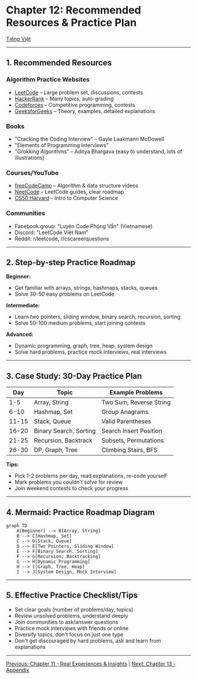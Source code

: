 # Chapter 12: Recommended Resources & Practice Plan

[Tiếng Việt](index.md)

---

## 1. Recommended Resources

### Algorithm Practice Websites
- [LeetCode](https://leetcode.com) – Large problem set, discussions, contests
- [HackerRank](https://hackerrank.com) – Many topics, auto-grading
- [Codeforces](https://codeforces.com) – Competitive programming, contests
- [GeeksforGeeks](https://geeksforgeeks.org) – Theory, examples, detailed explanations

### Books
- "Cracking the Coding Interview" – Gayle Laakmann McDowell
- "Elements of Programming Interviews"
- "Grokking Algorithms" – Aditya Bhargava (easy to understand, lots of illustrations)

### Courses/YouTube
- [freeCodeCamp](https://www.youtube.com/c/Freecodecamp) – Algorithm & data structure videos
- [NeetCode](https://www.youtube.com/c/NeetCode) – LeetCode guides, clear roadmap
- [CS50 Harvard](https://cs50.harvard.edu) – Intro to Computer Science

### Communities
- Facebook group: "Luyện Code Phỏng Vấn" (Vietnamese)
- Discord: "LeetCode Việt Nam"
- Reddit: r/leetcode, r/cscareerquestions

---

## 2. Step-by-step Practice Roadmap

**Beginner:**
- Get familiar with arrays, strings, hashmaps, stacks, queues
- Solve 30-50 easy problems on LeetCode

**Intermediate:**
- Learn two pointers, sliding window, binary search, recursion, sorting
- Solve 50-100 medium problems, start joining contests

**Advanced:**
- Dynamic programming, graph, tree, heap, system design
- Solve hard problems, practice mock interviews, real interviews

---

## 3. Case Study: 30-Day Practice Plan

| Day  | Topic                  | Example Problems         |
|------|------------------------|-------------------------|
| 1-5  | Array, String          | Two Sum, Reverse String |
| 6-10 | Hashmap, Set           | Group Anagrams          |
| 11-15| Stack, Queue           | Valid Parentheses       |
| 16-20| Binary Search, Sorting | Search Insert Position  |
| 21-25| Recursion, Backtrack   | Subsets, Permutations   |
| 26-30| DP, Graph, Tree        | Climbing Stairs, BFS    |

**Tips:**
- Pick 1-2 problems per day, read explanations, re-code yourself
- Mark problems you couldn't solve for review
- Join weekend contests to check your progress

---

## 4. Mermaid: Practice Roadmap Diagram

```mermaid
graph TD
    A[Beginner] --> B[Array, String]
    B --> C[Hashmap, Set]
    C --> D[Stack, Queue]
    D --> E[Two Pointers, Sliding Window]
    E --> F[Binary Search, Sorting]
    F --> G[Recursion, Backtracking]
    G --> H[Dynamic Programming]
    H --> I[Graph, Tree, Heap]
    I --> J[System Design, Mock Interview]
```

---

## 5. Effective Practice Checklist/Tips

- Set clear goals (number of problems/day, topics)
- Review unsolved problems, understand deeply
- Join communities to ask/answer questions
- Practice mock interviews with friends or online
- Diversify topics, don't focus on just one type
- Don't get discouraged by hard problems, ask and learn from explanations

---

[Previous: Chapter 11 - Real Experiences & Insights](../11-real-experience/en.md) | [Next: Chapter 13 - Appendix](../13-appendix/en.md) 